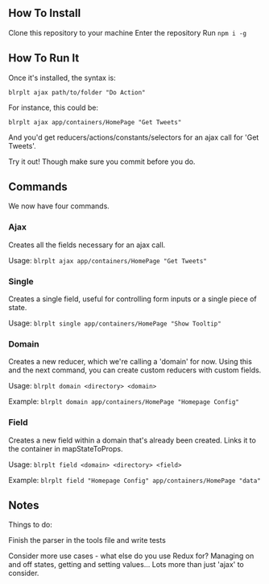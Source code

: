 ## How To Install

Clone this repository to your machine
Enter the repository
Run `npm i -g`

## How To Run It

Once it's installed, the syntax is:

`blrplt ajax path/to/folder "Do Action"`

For instance, this could be:

`blrplt ajax app/containers/HomePage "Get Tweets"`

And you'd get reducers/actions/constants/selectors for an ajax call for 'Get Tweets'.

Try it out! Though make sure you commit before you do.

## Commands

We now have four commands.

### Ajax

Creates all the fields necessary for an ajax call.

Usage: `blrplt ajax app/containers/HomePage "Get Tweets"`

### Single

Creates a single field, useful for controlling form inputs or a single piece of state.

Usage: `blrplt single app/containers/HomePage "Show Tooltip"`

### Domain

Creates a new reducer, which we're calling a 'domain' for now. Using this and the next command, you can create custom reducers with custom fields.

Usage: `blrplt domain <directory> <domain>`

Example: `blrplt domain app/containers/HomePage "Homepage Config"`

### Field

Creates a new field within a domain that's already been created. Links it to the container in mapStateToProps.

Usage: `blrplt field <domain> <directory> <field>`

Example: `blrplt field "Homepage Config" app/containers/HomePage "data"`

## Notes

Things to do:

Finish the parser in the tools file and write tests

Consider more use cases - what else do you use Redux for? Managing on and off states, getting and setting values... Lots more than just 'ajax' to consider.